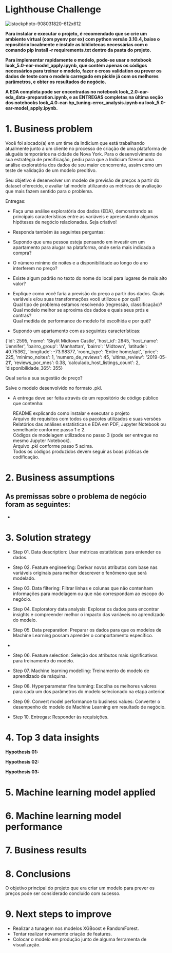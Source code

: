 # Lighthouse Challenge


![istockphoto-908031820-612x612](https://github.com/Eduardo-95-DS/lighthouse-challenge/assets/95311171/d35dcf8b-f413-4fa9-9df3-28e84326be1f)

**Para instalar e executar o projeto, é recomendado que se crie um ambiente virtual (com pyenv por ex) com python versão 3.10.4, baixe o repositório localmente e instale as bibliotecas necessárias com o comando pip install -r requirements.txt dentro da pasta do projeto.**      

**Para implementar rapidamente o modelo, pode-se usar o notebook look_5.0-ear-model_apply.ipynb, que contém apenas os códigos necessários para treinar o modelo, fazer o cross validation ou prever os dados de teste com o modelo carregado em pickle já com os melhores parâmetros, e obter os resultados de negócio.**    

**A EDA completa pode ser encontradas no notebook look_2.0-ear-eda_data-preparation.ipynb, e as ENTREGAS completas na última seção dos notebooks
look_4.0-ear-hp_tuning-error_analysis.ipynb ou look_5.0-ear-model_apply.ipynb.**

# **1. Business problem**
Você foi alocado(a) em um time da Indicium que está trabalhando atualmente junto a um cliente no processo de criação de uma plataforma de aluguéis temporários na cidade de Nova York. Para o desenvolvimento de sua estratégia de precificação, pediu para que a Indicium fizesse uma análise exploratória dos dados de seu maior concorrente, assim como um teste de validação de um modelo preditivo.    

Seu objetivo é desenvolver um modelo de previsão de preços a partir do dataset oferecido, e avaliar tal modelo utilizando as métricas de avaliação que mais fazem sentido para o problema.        

Entregas:
- Faça uma análise exploratória dos dados (EDA), demonstrando as principais características entre as variáveis e apresentando algumas hipóteses de negócio relacionadas. Seja criativo!
  
- Responda também às seguintes perguntas:
  
- Supondo que uma pessoa esteja pensando em investir em um apartamento para alugar na plataforma, onde seria mais indicada a compra?

- O número mínimo de noites e a disponibilidade ao longo do ano interferem no preço?   

- Existe algum padrão no texto do nome do local para lugares de mais alto valor?    

- Explique como você faria a previsão do preço a partir dos dados. 
Quais variáveis e/ou suas transformações você utilizou e por quê?    
Qual tipo de problema estamos resolvendo (regressão, classificação)?    
Qual modelo melhor se aproxima dos dados e quais seus prós e contras?     
Qual medida de performance do modelo foi escolhida e por quê?

- Supondo um apartamento com as seguintes características:

{'id': 2595,
 'nome': 'Skylit Midtown Castle',
 'host_id': 2845,
 'host_name': 'Jennifer',
 'bairro_group': 'Manhattan',
 'bairro': 'Midtown',
 'latitude': 40.75362,
 'longitude': -73.98377,
 'room_type': 'Entire home/apt',
 'price': 225,
 'minimo_noites': 1,
 'numero_de_reviews': 45,
 'ultima_review': '2019-05-21',
 'reviews_por_mes': 0.38,
 'calculado_host_listings_count': 2,
 'disponibilidade_365': 355}

Qual seria a sua sugestão de preço?     

Salve o modelo desenvolvido no formato .pkl.       

- A entrega deve ser feita através de um repositório de código público que contenha:
     
  README explicando como instalar e executar o projeto   
  Arquivo de requisitos com todos os pacotes utilizados e suas versões   
  Relatórios das análises estatísticas e EDA em PDF, Jupyter Notebook ou semelhante conforme passo 1 e 2.    
  Códigos de modelagem utilizados no passo 3 (pode ser entregue no mesmo Jupyter Notebook).    
  Arquivo .pkl conforme passo 5 acima.    
Todos os códigos produzidos devem seguir as boas práticas de codificação.
 

# **2. Business assumptions**

As premissas sobre o problema de negócio foram as seguintes:       
-   
-   

# **3. Solution strategy**
- Step 01. Data description: Usar métricas estatísticas para entender os dados. 

- Step 02. Feature engineering: Derivar novos atributos com base nas variáveis ​​originais para melhor descrever o fenômeno que será modelado.    

- Step 03. Data filtering: Filtrar linhas e colunas que não contenham informações para modelagem ou que não correspondam ao escopo do negócio.   

- Step 04. Exploratory data analysis: Explorar os dados para encontrar insights e compreender melhor o impacto das variáveis ​​no aprendizado do modelo.   

- Step 05. Data preparation: Preparar os dados para que os modelos de Machine Learning possam aprender o comportamento específico.
- 
- Step 06. Feature selection: Seleção dos atributos mais significativos para treinamento do modelo.   

- Step 07. Machine learning modelling: Treinamento do modelo de aprendizado de máquina.

- Step 08. Hyperparameter fine tunning: Escolha os melhores valores para cada um dos parâmetros do modelo selecionado na etapa anterior.   

- Step 09. Convert model performance to business values: Converter o desempenho do modelo de Machine Learning em resultado de negócio.   

- Step 10. Entregas: Responder às requisições. 

# **4. Top 3 data insights**

**Hypothesis 01:**  

**Hypothesis 02:**       

**Hypothesis 03:**  

# **5. Machine learning model applied**   


# **6. Machine learning model performance**


# **7. Business results**

# **8. Conclusions**
O objetivo principal do projeto que era criar um modelo para prever os preços pode ser considerado concluído com sucesso.

# **9. Next steps to improve**   
- Realizar a tunagem nos modelos XGBoost e RandomForest.    
- Tentar realizar novamente criação de features.    
- Colocar o modelo em produção junto de alguma ferramenta de visualização. 

